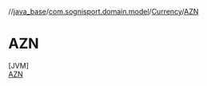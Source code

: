//[java_base](../../../../index.md)/[com.sognisport.domain.model](../../index.md)/[Currency](../index.md)/[AZN](index.md)

# AZN

[JVM]\
[AZN](index.md)
